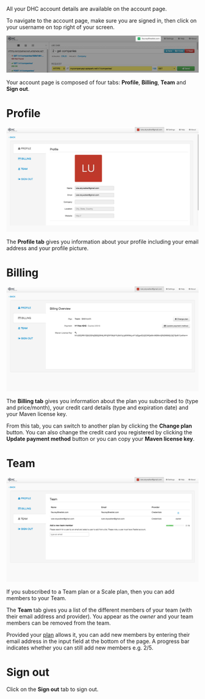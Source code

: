 All your DHC account details are available on the account page.

To navigate to the account page, make sure you are signed in, then click on your username on top right of your screen.

![My account](images/my-account.jpg "My account")

Your account page is composed of four tabs: **Profile**, **Billing**, **Team** and **Sign out**.

# Profile

![Profile tab](images/profile-tab.jpg "Profile tab")

 The **Profile tab** gives you information about your profile including your email address and your profile picture.

# Billing

![Billing tab](images/billing-tab.jpg "Billing tab")

The **Billing tab** gives you information about the plan you subscribed to (type and price/month), your credit card details (type and expiration date) and your Maven license key.

From this tab, you can switch to another plan by clicking the **Change plan** button. You can also change the credit card you registered by clicking the **Update payment method** button or you can copy your **Maven license key**.

# Team

![Team tab](images/team-tab.jpg "Team tab")

If you subscribed to a Team plan or a Scale plan, then you can add members to your Team.

The **Team** tab gives you a list of the different members of your team (with their email address and provider). You appear as the *owner* and your team members can be removed from the team.  

Provided your [plan](/technical-resources/dhc/guide/get-started/subscribe "plans") allows it, you can add new members by entering their email address in the input field at the bottom of the page.
A progress bar indicates whether you can still add new members e.g. 2/5.

# Sign out

Click on the **Sign out** tab to sign out.

